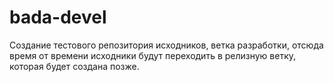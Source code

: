 # bada-devel
Создание тестового репозитория исходников, ветка разработки, отсюда время от времени исходники  будут переходить в релизную ветку, которая будет создана позже.
